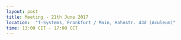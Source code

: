```yaml
---
layout: post
title: Meeting - 21th June 2017
location:  "T-Systems, Frankfurt / Main, Hahnstr. 43d (Aculeum)"
time: 13:00 CET - 17:00 CET
---
```

